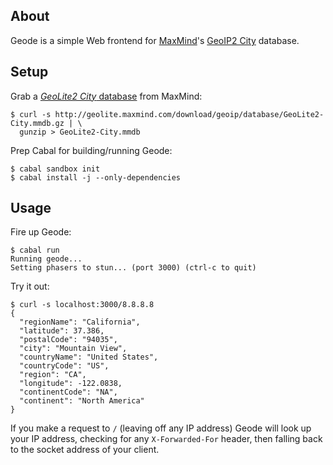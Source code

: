 ## About

Geode is a simple Web frontend for [MaxMind][maxmind]'s [GeoIP2
City][geoip2-city] database.

## Setup

Grab a [*GeoLite2 City* database][geolite2] from MaxMind:

```
$ curl -s http://geolite.maxmind.com/download/geoip/database/GeoLite2-City.mmdb.gz | \
  gunzip > GeoLite2-City.mmdb
```

Prep Cabal for building/running Geode:

```
$ cabal sandbox init
$ cabal install -j --only-dependencies
```

## Usage

Fire up Geode:

```
$ cabal run
Running geode...
Setting phasers to stun... (port 3000) (ctrl-c to quit)
```

Try it out:

```
$ curl -s localhost:3000/8.8.8.8
{
  "regionName": "California",
  "latitude": 37.386,
  "postalCode": "94035",
  "city": "Mountain View",
  "countryName": "United States",
  "countryCode": "US",
  "region": "CA",
  "longitude": -122.0838,
  "continentCode": "NA",
  "continent": "North America"
}
```

If you make a request to `/` (leaving off any IP address) Geode will
look up your IP address, checking for any `X-Forwarded-For` header, then
falling back to the socket address of your client.

[maxmind]: https://www.maxmind.com/
[geoip2-city]: https://www.maxmind.com/en/geoip2-city
[geolite2]: https://dev.maxmind.com/geoip/geoip2/geolite2/
